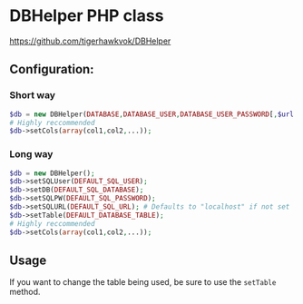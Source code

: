 DBHelper PHP class
===================

https://github.com/tigerhawkvok/DBHelper

## Configuration:

### Short way

```php
$db = new DBHelper(DATABASE,DATABASE_USER,DATABASE_USER_PASSWORD[,$url = "localhost",$table = null]);
# Highly reccommended
$db->setCols(array(col1,col2,...));
```


### Long way

```php
$db = new DBHelper();
$db->setSQLUser(DEFAULT_SQL_USER);
$db->setDB(DEFAULT_SQL_DATABASE);
$db->setSQLPW(DEFAULT_SQL_PASSWORD);
$db->setSQLURL(DEFAULT_SQL_URL); # Defaults to "localhost" if not set
$db->setTable(DEFAULT_DATABASE_TABLE);
# Highly reccommended
$db->setCols(array(col1,col2,...));
```

## Usage

If you want to change the table being used, be sure to use the `setTable` method.
